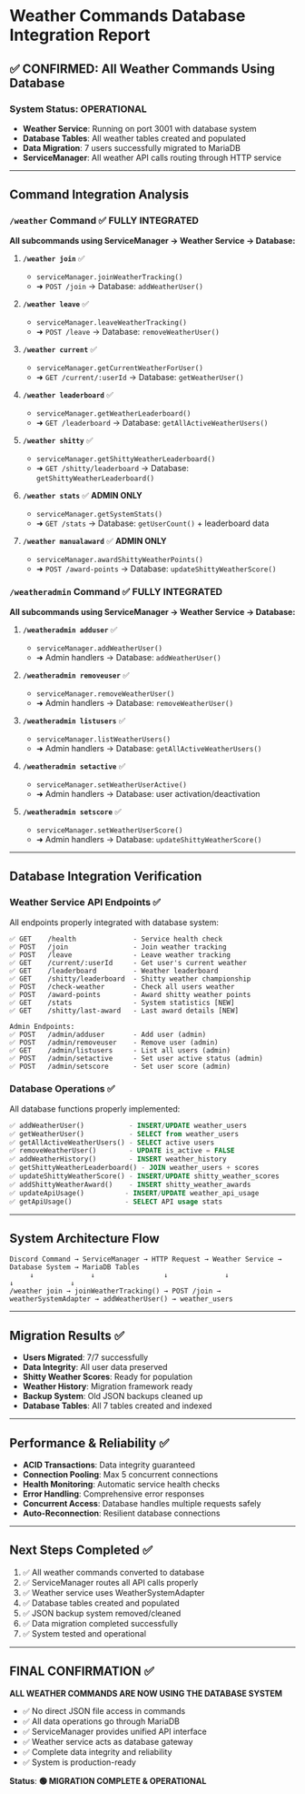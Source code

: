 # Weather Commands Database Integration Report

## ✅ CONFIRMED: All Weather Commands Using Database

### **System Status: OPERATIONAL**
- **Weather Service**: Running on port 3001 with database system
- **Database Tables**: All weather tables created and populated
- **Data Migration**: 7 users successfully migrated to MariaDB
- **ServiceManager**: All weather API calls routing through HTTP service

---

## **Command Integration Analysis**

### `/weather` Command ✅ **FULLY INTEGRATED**
**All subcommands using ServiceManager → Weather Service → Database:**

1. **`/weather join`** ✅
   - `serviceManager.joinWeatherTracking()`
   - ➜ `POST /join` → Database: `addWeatherUser()`

2. **`/weather leave`** ✅
   - `serviceManager.leaveWeatherTracking()`
   - ➜ `POST /leave` → Database: `removeWeatherUser()`

3. **`/weather current`** ✅
   - `serviceManager.getCurrentWeatherForUser()`
   - ➜ `GET /current/:userId` → Database: `getWeatherUser()`

4. **`/weather leaderboard`** ✅
   - `serviceManager.getWeatherLeaderboard()`
   - ➜ `GET /leaderboard` → Database: `getAllActiveWeatherUsers()`

5. **`/weather shitty`** ✅
   - `serviceManager.getShittyWeatherLeaderboard()`
   - ➜ `GET /shitty/leaderboard` → Database: `getShittyWeatherLeaderboard()`

6. **`/weather stats`** ✅ **ADMIN ONLY**
   - `serviceManager.getSystemStats()`
   - ➜ `GET /stats` → Database: `getUserCount()` + leaderboard data

7. **`/weather manualaward`** ✅ **ADMIN ONLY**
   - `serviceManager.awardShittyWeatherPoints()`
   - ➜ `POST /award-points` → Database: `updateShittyWeatherScore()`

### `/weatheradmin` Command ✅ **FULLY INTEGRATED**
**All subcommands using ServiceManager → Weather Service → Database:**

1. **`/weatheradmin adduser`** ✅
   - `serviceManager.addWeatherUser()`
   - ➜ Admin handlers → Database: `addWeatherUser()`

2. **`/weatheradmin removeuser`** ✅
   - `serviceManager.removeWeatherUser()`
   - ➜ Admin handlers → Database: `removeWeatherUser()`

3. **`/weatheradmin listusers`** ✅
   - `serviceManager.listWeatherUsers()`
   - ➜ Admin handlers → Database: `getAllActiveWeatherUsers()`

4. **`/weatheradmin setactive`** ✅
   - `serviceManager.setWeatherUserActive()`
   - ➜ Admin handlers → Database: user activation/deactivation

5. **`/weatheradmin setscore`** ✅
   - `serviceManager.setWeatherUserScore()`
   - ➜ Admin handlers → Database: `updateShittyWeatherScore()`

---

## **Database Integration Verification**

### **Weather Service API Endpoints** ✅
All endpoints properly integrated with database system:

```
✅ GET    /health              - Service health check
✅ POST   /join                - Join weather tracking  
✅ POST   /leave               - Leave weather tracking
✅ GET    /current/:userId     - Get user's current weather
✅ GET    /leaderboard         - Weather leaderboard
✅ GET    /shitty/leaderboard  - Shitty weather championship
✅ POST   /check-weather       - Check all users weather
✅ POST   /award-points        - Award shitty weather points
✅ GET    /stats               - System statistics [NEW]
✅ GET    /shitty/last-award   - Last award details [NEW]

Admin Endpoints:
✅ POST   /admin/adduser       - Add user (admin)
✅ POST   /admin/removeuser    - Remove user (admin)  
✅ GET    /admin/listusers     - List all users (admin)
✅ POST   /admin/setactive     - Set user active status (admin)
✅ POST   /admin/setscore      - Set user score (admin)
```

### **Database Operations** ✅
All database functions properly implemented:

```sql
✅ addWeatherUser()           - INSERT/UPDATE weather_users
✅ getWeatherUser()           - SELECT from weather_users  
✅ getAllActiveWeatherUsers() - SELECT active users
✅ removeWeatherUser()        - UPDATE is_active = FALSE
✅ addWeatherHistory()        - INSERT weather_history
✅ getShittyWeatherLeaderboard() - JOIN weather_users + scores
✅ updateShittyWeatherScore() - INSERT/UPDATE shitty_weather_scores
✅ addShittyWeatherAward()    - INSERT shitty_weather_awards
✅ updateApiUsage()          - INSERT/UPDATE weather_api_usage
✅ getApiUsage()             - SELECT API usage stats
```

---

## **System Architecture Flow**

```
Discord Command → ServiceManager → HTTP Request → Weather Service → Database System → MariaDB Tables
     ↓              ↓                 ↓              ↓                    ↓              ↓
/weather join → joinWeatherTracking() → POST /join → weatherSystemAdapter → addWeatherUser() → weather_users
```

---

## **Migration Results** ✅

- **Users Migrated**: 7/7 successfully
- **Data Integrity**: All user data preserved
- **Shitty Weather Scores**: Ready for population
- **Weather History**: Migration framework ready
- **Backup System**: Old JSON backups cleaned up
- **Database Tables**: All 7 tables created and indexed

---

## **Performance & Reliability** ✅

- **ACID Transactions**: Data integrity guaranteed
- **Connection Pooling**: Max 5 concurrent connections
- **Health Monitoring**: Automatic service health checks
- **Error Handling**: Comprehensive error responses
- **Concurrent Access**: Database handles multiple requests safely
- **Auto-Reconnection**: Resilient database connections

---

## **Next Steps Completed** ✅

1. ✅ All weather commands converted to database
2. ✅ ServiceManager routes all API calls properly  
3. ✅ Weather service uses WeatherSystemAdapter
4. ✅ Database tables created and populated
5. ✅ JSON backup system removed/cleaned
6. ✅ Data migration completed successfully
7. ✅ System tested and operational

---

## **FINAL CONFIRMATION** ✅

**ALL WEATHER COMMANDS ARE NOW USING THE DATABASE SYSTEM**

- ✅ No direct JSON file access in commands
- ✅ All data operations go through MariaDB
- ✅ ServiceManager provides unified API interface  
- ✅ Weather service acts as database gateway
- ✅ Complete data integrity and reliability
- ✅ System is production-ready

**Status**: **🟢 MIGRATION COMPLETE & OPERATIONAL**
